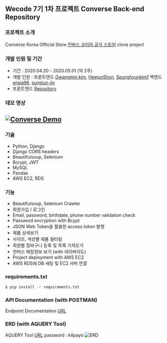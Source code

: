 ## Wecode 7기 1차 프로젝트 Converse Back-end Repository
### 프로젝트 소개
Converse Korea Official Store [컨버스 코리아 공식 스토어](https://www.converse.co.kr/) clone project

### 개발 인원 및 기간
- 기간 : 2020.04.20 - 2020.05.01 (약 2주)
- 개발 인원 : 프론트엔드 [Gwangmin kim](https://github.com/kkm8314), [HeejunShon](https://github.com/HeejunShon), [Seunghyunkim1](https://github.com/Seunghyunkim1) 백엔드 [ensia96](https://github.com/ensia96), [sungjun-jin](https://github.com/sungjun-jin)
- 프론트엔드 [Repository](https://github.com/wecode-bootcamp-korea/Converse-frontend)

### 데모 영상
[![Converse Demo](https://images.velog.io/images/sungjun-jin/post/27aa7f02-baca-4e88-acc3-e9dc1b8fd46d/image.png)](https://www.youtube.com/watch?v=0dYvqMhCsy8&feature=youtube)
---
### 기술
- Python, Django
- Django CORS headers
- Beautifulsoup, Selenium
- Bcrypt, JWT
- MySQL
- Pandas
- AWS EC2, RDS

### 기능
- Beautifulsoup, Selenium Crawler
- 회원가입 / 로그인
- Email, password, birthdate, phone number validation check
- Password encryption with Bcypt
- JSON Web Token을 활용한 access token 발행
- 제품 상세보기
- 사이즈, 색상별 제품 필터링
- 회원별 장바구니 등록 및 목록 가져오기
- 컨버스 매장정보 보기 (with 네이버지도)
- Project deployment with AWS EC2 
- AWS RDS에 DB 세팅 및 EC2 서버 연결

### requirements.txt
```sh
$ pip install -r requirements.txt
```
### API Documentation (with POSTMAN)
Endpoint Documentation [URL](https://documenter.getpostman.com/view/11257941/SzmY9hAR?version=latest#cd32b7e1-449c-4f70-92e8-a0619f242d21)

### ERD (with AQUERY Tool)
AQUERY Tool [URL](https://aquerytool.com:443/aquerymain/index/?rurl=88c304a0-1be6-4e6a-bdf8-4ef49c98dd36)
password : k4payo
![ERD](https://images.velog.io/images/sungjun-jin/post/0b679948-c91c-4fb1-931b-87e79a9b8d66/Converse_ERD.png)
